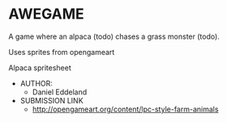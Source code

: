 # AWEGAME

A game where an alpaca (todo) chases a grass monster (todo).

Uses sprites from opengameart

Alpaca spritesheet
- AUTHOR:
  - Daniel Eddeland
- SUBMISSION LINK
  - http://opengameart.org/content/lpc-style-farm-animals

